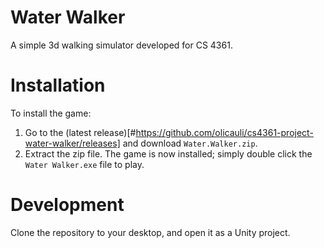 # Water Walker
A simple 3d walking simulator developed for CS 4361.

# Installation
To install the game:
1. Go to the (latest release)[#https://github.com/olicauli/cs4361-project-water-walker/releases] and download `Water.Walker.zip`.
2. Extract the zip file.
The game is now installed; simply double click the `Water Walker.exe` file to play.

# Development
Clone the repository to your desktop, and open it as a Unity project.
